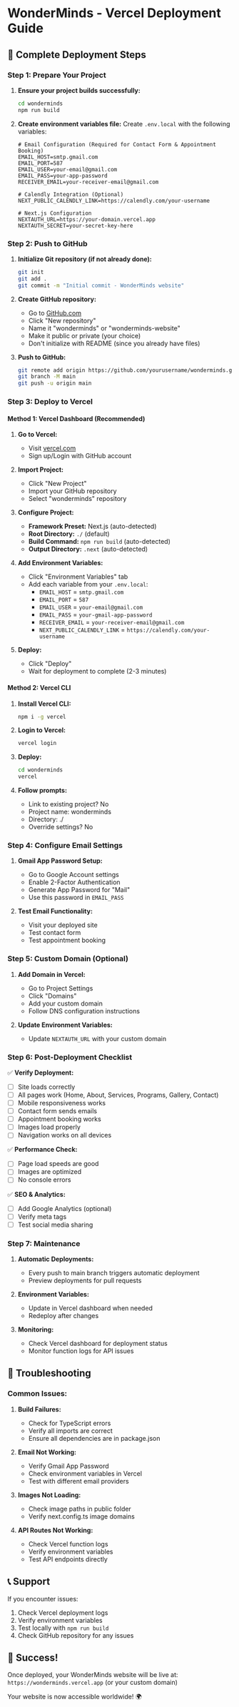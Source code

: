 # WonderMinds - Vercel Deployment Guide

## 🚀 Complete Deployment Steps

### **Step 1: Prepare Your Project**

1. **Ensure your project builds successfully:**

   ```bash
   cd wonderminds
   npm run build
   ```

2. **Create environment variables file:**
   Create `.env.local` with the following variables:

   ```env
   # Email Configuration (Required for Contact Form & Appointment Booking)
   EMAIL_HOST=smtp.gmail.com
   EMAIL_PORT=587
   EMAIL_USER=your-email@gmail.com
   EMAIL_PASS=your-app-password
   RECEIVER_EMAIL=your-receiver-email@gmail.com

   # Calendly Integration (Optional)
   NEXT_PUBLIC_CALENDLY_LINK=https://calendly.com/your-username

   # Next.js Configuration
   NEXTAUTH_URL=https://your-domain.vercel.app
   NEXTAUTH_SECRET=your-secret-key-here
   ```

### **Step 2: Push to GitHub**

1. **Initialize Git repository (if not already done):**

   ```bash
   git init
   git add .
   git commit -m "Initial commit - WonderMinds website"
   ```

2. **Create GitHub repository:**

   - Go to [GitHub.com](https://github.com)
   - Click "New repository"
   - Name it "wonderminds" or "wonderminds-website"
   - Make it public or private (your choice)
   - Don't initialize with README (since you already have files)

3. **Push to GitHub:**
   ```bash
   git remote add origin https://github.com/yourusername/wonderminds.git
   git branch -M main
   git push -u origin main
   ```

### **Step 3: Deploy to Vercel**

#### **Method 1: Vercel Dashboard (Recommended)**

1. **Go to Vercel:**

   - Visit [vercel.com](https://vercel.com)
   - Sign up/Login with GitHub account

2. **Import Project:**

   - Click "New Project"
   - Import your GitHub repository
   - Select "wonderminds" repository

3. **Configure Project:**

   - **Framework Preset:** Next.js (auto-detected)
   - **Root Directory:** `./` (default)
   - **Build Command:** `npm run build` (auto-detected)
   - **Output Directory:** `.next` (auto-detected)

4. **Add Environment Variables:**

   - Click "Environment Variables" tab
   - Add each variable from your `.env.local`:
     - `EMAIL_HOST` = `smtp.gmail.com`
     - `EMAIL_PORT` = `587`
     - `EMAIL_USER` = `your-email@gmail.com`
     - `EMAIL_PASS` = `your-gmail-app-password`
     - `RECEIVER_EMAIL` = `your-receiver-email@gmail.com`
     - `NEXT_PUBLIC_CALENDLY_LINK` = `https://calendly.com/your-username`

5. **Deploy:**
   - Click "Deploy"
   - Wait for deployment to complete (2-3 minutes)

#### **Method 2: Vercel CLI**

1. **Install Vercel CLI:**

   ```bash
   npm i -g vercel
   ```

2. **Login to Vercel:**

   ```bash
   vercel login
   ```

3. **Deploy:**

   ```bash
   cd wonderminds
   vercel
   ```

4. **Follow prompts:**
   - Link to existing project? No
   - Project name: wonderminds
   - Directory: ./
   - Override settings? No

### **Step 4: Configure Email Settings**

1. **Gmail App Password Setup:**

   - Go to Google Account settings
   - Enable 2-Factor Authentication
   - Generate App Password for "Mail"
   - Use this password in `EMAIL_PASS`

2. **Test Email Functionality:**
   - Visit your deployed site
   - Test contact form
   - Test appointment booking

### **Step 5: Custom Domain (Optional)**

1. **Add Domain in Vercel:**

   - Go to Project Settings
   - Click "Domains"
   - Add your custom domain
   - Follow DNS configuration instructions

2. **Update Environment Variables:**
   - Update `NEXTAUTH_URL` with your custom domain

### **Step 6: Post-Deployment Checklist**

✅ **Verify Deployment:**

- [ ] Site loads correctly
- [ ] All pages work (Home, About, Services, Programs, Gallery, Contact)
- [ ] Mobile responsiveness works
- [ ] Contact form sends emails
- [ ] Appointment booking works
- [ ] Images load properly
- [ ] Navigation works on all devices

✅ **Performance Check:**

- [ ] Page load speeds are good
- [ ] Images are optimized
- [ ] No console errors

✅ **SEO & Analytics:**

- [ ] Add Google Analytics (optional)
- [ ] Verify meta tags
- [ ] Test social media sharing

### **Step 7: Maintenance**

1. **Automatic Deployments:**

   - Every push to main branch triggers automatic deployment
   - Preview deployments for pull requests

2. **Environment Variables:**

   - Update in Vercel dashboard when needed
   - Redeploy after changes

3. **Monitoring:**
   - Check Vercel dashboard for deployment status
   - Monitor function logs for API issues

## 🔧 Troubleshooting

### **Common Issues:**

1. **Build Failures:**

   - Check for TypeScript errors
   - Verify all imports are correct
   - Ensure all dependencies are in package.json

2. **Email Not Working:**

   - Verify Gmail App Password
   - Check environment variables in Vercel
   - Test with different email providers

3. **Images Not Loading:**

   - Check image paths in public folder
   - Verify next.config.ts image domains

4. **API Routes Not Working:**
   - Check Vercel function logs
   - Verify environment variables
   - Test API endpoints directly

## 📞 Support

If you encounter issues:

1. Check Vercel deployment logs
2. Verify environment variables
3. Test locally with `npm run build`
4. Check GitHub repository for any issues

## 🎉 Success!

Once deployed, your WonderMinds website will be live at:
`https://wonderminds.vercel.app` (or your custom domain)

Your website is now accessible worldwide! 🌍

